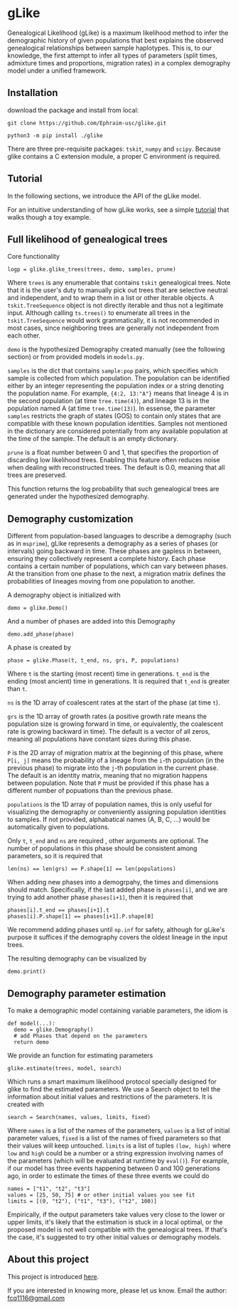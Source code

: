 gLike
========

Genealogical Likelihood (gLike) is a maximum likelihood method to infer the demographic history
of given populations that best explains the observed genealogical relationships between sample haplotypes. 
This is, to our knowledge, the first attempt to infer all types of parameters
(split times, admixture times and proportions, migration rates) in a complex demography model under a unified framework.


Installation
------------

download the package and install from local:

    git clone https://github.com/Ephraim-usc/glike.git
    
    python3 -m pip install ./glike

There are three pre-requisite packages: `tskit`, `numpy` and `scipy`.
Because glike contains a C extension module, a proper C environment is required.


Tutorial
------------

In the following sections, we introduce the API of the gLike model.

For an intuitive understanding of how gLike works, see a simple [tutorial](./tutorial.md) that walks though a toy example.


Full likelihood of genealogical trees
------------

Core functionality

    logp = glike.glike_trees(trees, demo, samples, prune)
    
Where `trees` is any enumerable that contains `tskit` genealogical trees.
Note that it is the user's duty to manually pick out trees that are selective neutral and independent, and to wrap them in a list or other iterable objects.
A `tskit.TreeSequence` object is not directly iterable and thus not a legitimate input. 
Although calling `ts.trees()` to enumerate all trees in the `tskit.TreeSequence` would work grammatically, it is not recommended in most cases, since neighboring trees are generally not independent from each other. 

`demo` is the hypothesized Demography created manually (see the following section) or from provided models in `models.py`.

`samples` is the dict that contains `sample:pop` pairs, which specifies which sample is collected from which population.
The population can be identified either by an integer representing the population index or a string denoting the population name.
For example, `{4:2, 13:"A"}` means that lineage 4 is in the second population (at time `tree.time(4)`), and lineage 13 is in the population named A (at time `tree.time(13)`).
In essense, the parameter `samples` restricts the graph of states (GOS) to contain only states that are compatible with these known population identities.
Samples not mentioned in the dictionary are considered potentially from any available population at the time of the sample.
The default is an empty dictionary.

`prune` is a float number between 0 and 1, that specifies the proportion of discarding low likelihood trees.
Enabling this feature often reduces noise when dealing with reconstructed trees.
The default is 0.0, meaning that all trees are preserved. 

This function returns the log probability that such genealogical trees are generated under the hypothesized demography.


Demography customization
------------

Different from population-based languages to describe a demography (such as in `msprime`), gLike represents a demography as a series of phases (or intervals) going backward in time.
These phases are gapless in between, ensuring they collectively represent a complete history.
Each phase contains a certain number of populations, which can vary between phases.
At the transition from one phase to the next, a migration matrix defines the probabilities of lineages moving from one population to another.

A demography object is initialized with

    demo = glike.Demo()

And a number of phases are added into this Demography

    demo.add_phase(phase)

A phase is created by

    phase = glike.Phase(t, t_end, ns, grs, P, populations)

Where `t` is the starting (most recent) time in generations. `t_end` is the ending (most ancient) time in generations. It is required that `t_end` is greater than `t`. 

`ns` is the 1D array of coalescent rates at the start of the phase (at time `t`). 

`grs` is the 1D array of growth rates (a positive growth rate means the population size is growing forward in time, or equivalently, the coalescent rate is growing backward in time). The default is a vector of all zeros, meaning all populations have constant sizes during this phase.

`P` is the 2D array of migration matrix at the beginning of this phase, where `P[i, j]` means the probability of a lineage from the `i`-th population (in the previous phase) to migrate into the `j`-th population in the current phase. The default is an identity matrix, meaning that no migration happens between population. Note that `P` must be provided if this phase has a different number of popuations than the previous phase.

`populations` is the 1D array of population names, this is only useful for visualizing the demography or conveniently assigning population identities to samples. If not provided, alphabatical names (A, B, C, ...) would be automatically given to populations. 

Only `t`, `t_end` and `ns` are required , other arguments are optional. The number of populations in this phase should be consistent among parameters, so it is required that

    len(ns) == len(grs) == P.shape[1] == len(populations)

When adding new phases into a demogrpahy, the times and dimensions should match. Specifically, if the last added phase is `phases[i]`, and we are trying to add another phase `phases[i+1]`, then it is required that 

    phases[i].t_end == phases[i+1].t
    phases[i].P.shape[1] == phases[i+1].P.shape[0]

We recommend adding phases until `np.inf` for safety, although for gLike's purpose it suffices if the demography covers the oldest lineage in the input trees. 

The resulting demography can be visualized by

    demo.print()


Demography parameter estimation
------------

To make a demographic model containing variable parameters, the idiom is

    def model(...):
      demo = glike.Demography()
      # add Phases that depend on the parameters
      return demo

We provide an function for estimating parameters 

    glike.estimate(trees, model, search)

Which runs a smart maximum likelihood protocol specially designed for glike to find the estimated parameters.
We use a Search object to tell the information about initial values and restrictions of the parameters. It is created with

    search = Search(names, values, limits, fixed)

Where `names` is a list of the names of the parameters, `values` is a list of initial parameter values, `fixed` is a list of the names of fixed parameters so that their values will keep untouched. `limits` is a list of tuples `(low, high)` where `low` and `high` could be a number or a string expression involving names of the parameters (which will be evaluated at runtime by `eval()`). For example, if our model has three events happening between 0 and 100 generations ago, in order to estimate the times of these three events we could do

    names = ["t1", "t2", "t3"]
    values = [25, 50, 75] # or other initial values you see fit
    limits = [(0, "t2"), ("t1", "t3"), ("t2", 100)]

Empirically, if the output parameters take values very close to the lower or upper limits, it's likely that the estimation is stuck in a local optimal, or the proposed model is not well compatible with the genealogical trees. If that's the case, it's suggested to try other initial values or demography models.


About this project
-------------

This project is introduced [here](https://www.biorxiv.org/content/10.1101/2023.10.10.561787v1).

If you are interested in knowing more, please let us know. Email the author: fcq1116@gmail.com

